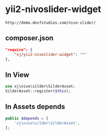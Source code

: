 # yii2-nivoslider-widget
```
http://demo.dev7studios.com/nivo-slider/
```

composer.json
---------
```json
"require": {
    "xj/yii2-nivoslider-widget": "*"
},
```
In View
---------
```php
use xj\nivo\silder\SilderAsset;
SilderAsset::register($this);
```

In Assets depends
-----------
```php
public $depends = [
    'xj\nivo\silder\SilderAsset',
];
```
